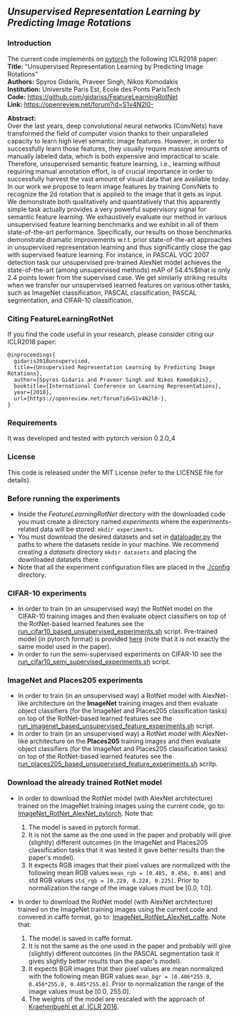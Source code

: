 ## *Unsupervised Representation Learning by Predicting Image Rotations*

### Introduction

The current code implements on [pytorch](http://pytorch.org/) the following ICLR2018 paper:    
**Title:**      "Unsupervised Representation Learning by Predicting Image Rotations"    
**Authors:**     Spyros Gidaris, Praveer Singh, Nikos Komodakis    
**Institution:** Universite Paris Est, Ecole des Ponts ParisTech    
**Code:**        https://github.com/gidariss/FeatureLearningRotNet   
**Link:**        https://openreview.net/forum?id=S1v4N2l0-

**Abstract:**  
Over the last years, deep convolutional neural networks (ConvNets) have transformed the field of computer vision thanks to their  unparalleled capacity to learn high level semantic image features. However, in order to successfully learn those features, they usually require massive amounts of manually labeled data, which is both expensive and impractical to scale. Therefore, unsupervised semantic feature learning, i.e., learning without requiring manual annotation effort, is of crucial importance in order to successfully harvest the vast amount of visual data that are available today. In our work we propose to learn image features by training ConvNets to recognize the 2d rotation that is applied to the image that it gets as input.  We demonstrate both qualitatively and quantitatively that this apparently simple task actually provides a very powerful supervisory signal for semantic feature learning.  We exhaustively evaluate our method in various unsupervised feature learning benchmarks and we exhibit in all of them state-of-the-art performance. Specifically, our results on those benchmarks demonstrate dramatic improvements w.r.t. prior state-of-the-art approaches in unsupervised representation learning and thus significantly close the gap with supervised feature learning. For instance, in PASCAL VOC 2007 detection task our unsupervised pre-trained AlexNet model achieves the state-of-the-art (among unsupervised methods) mAP of 54.4%$that is only 2.4 points lower from the supervised case.  We get similarly striking results when we transfer our unsupervised learned features on various other tasks, such as ImageNet classification, PASCAL classification, PASCAL segmentation, and CIFAR-10 classification.

### Citing FeatureLearningRotNet

If you find the code useful in your research, please consider citing our ICLR2018 paper:
```
@inproceedings{
  gidaris2018unsupervised,
  title={Unsupervised Representation Learning by Predicting Image Rotations},
  author={Spyros Gidaris and Praveer Singh and Nikos Komodakis},
  booktitle={International Conference on Learning Representations},
  year={2018},
  url={https://openreview.net/forum?id=S1v4N2l0-},
}
```

### Requirements
It was developed and tested with pytorch version 0.2.0_4

### License
This code is released under the MIT License (refer to the LICENSE file for details). 

### Before running the experiments
* Inside the *FeatureLearningRotNet* directory with the downloaded code you must create a directory named *experiments* where the experiments-related data will be stored: `mkdir experiments`.
* You must download the desired datasets and set in [dataloader.py](https://github.com/gidariss/FeatureLearningRotNet/blob/master/dataloader.py#L21) the paths to where the datasets reside in your machine. We recommend creating a *datasets* directory `mkdir datasets` and placing the downloaded datasets there. 
* Note that all the experiment configuration files are placed in the [./config](https://github.com/gidariss/FeatureLearningRotNet/tree/master/config) directory.

### CIFAR-10 experiments
* In order to train (in an unsupervised way) the RotNet model on the CIFAR-10 training images and then evaluate object classifiers on top of the RotNet-based learned features see the [run_cifar10_based_unsupervised_experiments.sh](https://github.com/gidariss/FeatureLearningRotNet/blob/master/run_cifar10_based_unsupervised_experiments.sh) script. Pre-trained model (in pytorch format) is provided [here](https://github.com/gidariss/FeatureLearningRotNet/releases/download/v1/CIFAR10_RotNet_NIN4blocks.tar.gz) (note that it is not exactly the same model used in the paper).
* In order to run the semi-supervised experiments on CIFAR-10 see the [run_cifar10_semi_supervised_experiments.sh](https://github.com/gidariss/FeatureLearningRotNet/blob/master/run_cifar10_semi_supervised_experiments.sh) script.

### ImageNet and Places205 experiments
* In order to train (in an unsupervised way) a RotNet model with AlexNet-like architecture on the **ImageNet** training images and then evaluate object classifiers (for the ImageNet and Places205 classification tasks) on top of the RotNet-based learned features see the [run_imagenet_based_unsupervised_feature_experiments.sh](https://github.com/gidariss/FeatureLearningRotNet/blob/master/run_imagenet_based_unsupervised_feature_experiments.sh) script.
* In order to train (in an unsupervised way) a RotNet model with AlexNet-like architecture on the **Places205** training images and then evaluate object classifiers (for the ImageNet and Places205 classification tasks) on top of the RotNet-based learned features see the [run_places205_based_unsupervised_feature_experiments.sh](https://github.com/gidariss/FeatureLearningRotNet/blob/master/run_places205_based_unsupervised_feature_experiments.sh) scritp.


### Download the already trained RotNet model
* In order to download the RotNet model (with AlexNet architecture) trained on the ImageNet training images using the current code, go to: [ImageNet_RotNet_AlexNet_pytorch](https://github.com/gidariss/FeatureLearningRotNet/releases/download/v1/ImageNet_RotNet_AlexNet.tar.gz). Note that:   
  1. The model is saved in pytorch format.   
  2. It is not the same as the one used in the paper and probably will give (slightly) different outcomes (in the ImageNet and Places205 classification tasks that it was tested it gave better results than the paper's model).    
  3. It expects RGB images that their pixel values are normalized with the following mean RGB values `mean_rgb = [0.485, 0.456, 0.406]` and std RGB values `std_rgb = [0.229, 0.224, 0.225]`. Prior to normalization the range of the image values must be [0.0, 1.0].


 * In order to download the RotNet model (with AlexNet architecture) trained on the ImageNet training images using the current code and convered in caffe format, go to: [ImageNet_RotNet_AlexNet_caffe](https://github.com/gidariss/FeatureLearningRotNet/releases/download/v1/ImageNet_RotNet_Alexnet_caffe.tar.gz). Note that:   
   1. The model is saved in caffe format.  
   2. It is not the same as the one used in the paper and probably will give (slightly) different outcomes (in the PASCAL segmentation task it gives slightly better results than the paper's model).   
   3. It expects BGR images that their pixel values are mean normalized with the following mean BGR values `mean_bgr = [0.406*255.0, 0.456*255.0, 0.485*255.0]`. Prior to normalization the range of the image values must be [0.0, 255.0].   
   4. The weights of the model are rescaled with the approach of [Kraehenbuehl et al, ICLR 2016](https://github.com/philkr/magic_init).      
   

